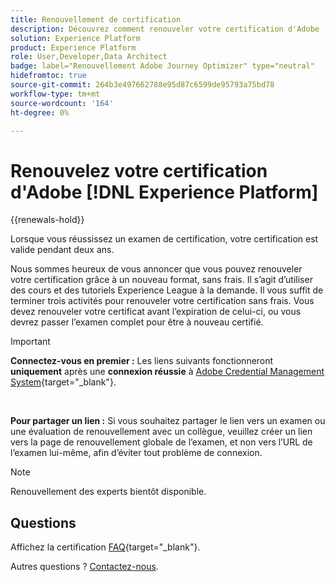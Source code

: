 ```yaml
---
title: Renouvellement de certification
description: Découvrez comment renouveler votre certification d'Adobe [!DNL Experience Platform] avant qu'elle n'expire.
solution: Experience Platform
product: Experience Platform
role: User,Developer,Data Architect
badge: label="Renouvellement Adobe Journey Optimizer" type="neutral"
hidefromtoc: true
source-git-commit: 264b3e497662788e95d87c6599de95793a75bd78
workflow-type: tm+mt
source-wordcount: '164'
ht-degree: 0%

---
```


# Renouvelez votre certification d&#39;Adobe [!DNL Experience Platform]

{{renewals-hold}}

Lorsque vous réussissez un examen de certification, votre certification est valide pendant deux ans.

Nous sommes heureux de vous annoncer que vous pouvez renouveler votre certification grâce à un nouveau format, sans frais. Il s’agit d’utiliser des cours et des tutoriels Experience League à la demande. Il vous suffit de terminer trois activités pour renouveler votre certification sans frais. Vous devez renouveler votre certificat avant l’expiration de celui-ci, ou vous devrez passer l’examen complet pour être à nouveau certifié.

>[!IMPORTANT]
>
>**Connectez-vous en premier :** Les liens suivants fonctionneront **uniquement** après une **connexion réussie** à [Adobe Credential Management System](https://www.certmetrics.com/adobe){target="_blank"}.
>
><br>
>
>**Pour partager un lien :** Si vous souhaitez partager le lien vers un examen ou une évaluation de renouvellement avec un collègue, veuillez créer un lien vers la page de renouvellement globale de l’examen, et non vers l’URL de l’examen lui-même, afin d’éviter tout problème de connexion.

>[!NOTE]
>Renouvellement des experts bientôt disponible.

## Questions

Affichez la certification [FAQ](https://experienceleague.adobe.com/docs/certification/certification/faq.html){target="_blank"}.

Autres questions ? [Contactez-nous](mailto:certif@adobe.com).
